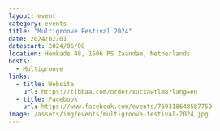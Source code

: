 ```yaml
---
layout: event
category: events
title: "Multigroove Festival 2024"
date: 2024/02/01
datestart: 2024/06/08
location: Hemkade 48, 1506 PS Zaandam, Netherlands
hosts:
  - Multigroove
links:
  - title: Website
    url: https://tibbaa.com/order/xucxawtlm8?lang=en
  - title: Facebook
    url: https://www.facebook.com/events/769318648587759
image: /assets/img/events/multigroove-festival-2024.jpg
---
```

